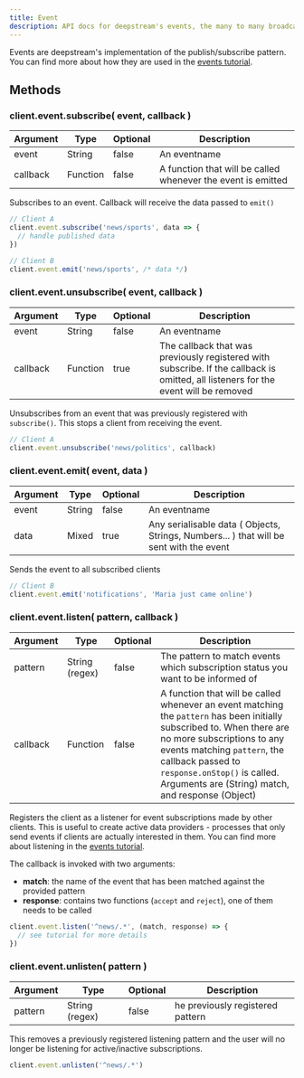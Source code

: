 ```yaml
---
title: Event
description: API docs for deepstream's events, the many to many broadcasting mechanism
---
```


Events are deepstream's implementation of the publish/subscribe pattern. You can find more about how they are used in the [events tutorial](/tutorials/core/pubsub/).

## Methods

### client.event.subscribe( event, callback )

|Argument|Type|Optional|Description|
|---|---|---|---|
|event|String|false|An eventname|
|callback|Function|false|A function that will be called whenever the event is emitted|

Subscribes to an event. Callback will receive the data passed to `emit()`

```javascript
// Client A
client.event.subscribe('news/sports', data => {
  // handle published data
})

// Client B
client.event.emit('news/sports', /* data */)
```

### client.event.unsubscribe( event, callback )

|Argument|Type|Optional|Description|
|---|---|---|---|
|event|String|false|An eventname|
|callback|Function|true|The callback that was previously registered with subscribe. If the callback is omitted, all listeners for the event will be removed|

Unsubscribes from an event that was previously registered with `subscribe()`. This stops a client from receiving the event.

```javascript
// Client A
client.event.unsubscribe('news/politics', callback)
```

### client.event.emit( event, data )

|Argument|Type|Optional|Description|
|---|---|---|---|
|event|String|false|An eventname|
|data|Mixed|true|Any serialisable data ( Objects, Strings, Numbers... ) that will be sent with the event|

Sends the event to all subscribed clients

```javascript
// Client B
client.event.emit('notifications', 'Maria just came online')
```

### client.event.listen( pattern, callback )

|Argument|Type|Optional|Description|
|---|---|---|---|
|pattern|String (regex)|false|The pattern to match events which subscription status you want to be informed of|
|callback|Function|false|A function that will be called whenever an event matching the `pattern` has been initially subscribed to. When there are no more subscriptions to any events matching `pattern`, the callback passed to `response.onStop()` is called. Arguments are (String) match, and response (Object)|

Registers the client as a listener for event subscriptions made by other clients. This is useful to create active data providers - processes that only send events if clients are actually interested in them. You can find more about listening in the [events tutorial](/tutorials/core/pubsub/#how-to-listen-for-event-subscriptions).

The callback is invoked with two arguments:
- **match**: the name of the event that has been matched against the provided pattern
- **response**: contains two functions (`accept` and `reject`), one of them needs to be called

```javascript
client.event.listen('^news/.*', (match, response) => {
  // see tutorial for more details
})
```

### client.event.unlisten( pattern )

|Argument|Type|Optional|Description|
|---|---|---|---|
|pattern|String (regex)|false|he previously registered pattern|

This removes a previously registered listening pattern and the user will no longer be listening for active/inactive subscriptions.

```javascript
client.event.unlisten('^news/.*')
```
